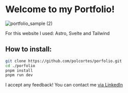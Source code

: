 # Welcome to my Portfolio!
![portfolio_sample (2)](https://github.com/user-attachments/assets/48f1c1ab-95cc-40d6-a1c3-9cb971bdc6d6)

For this website I used: Astro, Svelte and Tailwind

## How to install:
```sh
git clone https://github.com/polcortes/porfolio.git
cd ./porfolio
pnpm install
pnpm run dev
```
I accept any feedback! You can contact me [via LinkedIn](https://www.linkedin.com/in/pol-cort%C3%A9s-757b69285/)
